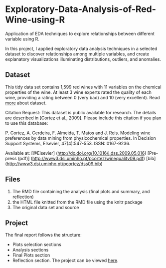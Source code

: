 # Exploratory-Data-Analysis-of-Red-Wine-using-R
Application of EDA techniques to explore relationships between different variable using R.

In this project, I  applied exploratory data analysis techniques in a selected dataset to discover relationships among multiple variables, and create explanatory visualizations illuminating distributions, outliers, and anomalies.

## Dataset
This tidy data set contains 1,599 red wines with 11 variables on the chemical properties of the wine. At least 3 wine experts rated the quality of each wine, providing a rating between 0 (very bad) and 10 (very excellent). Read [more](https://s3.amazonaws.com/udacity-hosted-downloads/ud651/wineQualityInfo.txt) about dataset.

Citation Request:
  This dataset is public available for research. The details are described in [Cortez et al., 2009]. 
  Please include this citation if you plan to use this database:

  P. Cortez, A. Cerdeira, F. Almeida, T. Matos and J. Reis. 
  Modeling wine preferences by data mining from physicochemical properties.
  In Decision Support Systems, Elsevier, 47(4):547-553. ISSN: 0167-9236.

  Available at: [@Elsevier] (http://dx.doi.org/10.1016/j.dss.2009.05.016)
                [Pre-press (pdf)] (http://www3.dsi.uminho.pt/pcortez/winequality09.pdf)
                [bib] (http://www3.dsi.uminho.pt/pcortez/dss09.bib)

## Files
1. The RMD file containing the analysis (final plots and summary, and reflection)
2. the HTML file knitted from the RMD file using the knitr package
3. The original data set and source

## Project

The final report follows the structure:
-  Plots selection sections
-  Analysis sections
-  Final Plots section
-  Reflection section. 
The project can be viewed [here](http://htmlpreview.github.io/?https://github.com/Porubova/Exploratory-Data-Analysis-of-Red-Wine-using-R@master/RedWineExplorationWithR.html).
